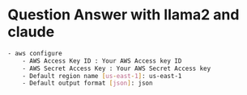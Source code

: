 # Question Answer with  llama2 and claude


```bash
- aws configure
    - AWS Access Key ID : Your AWS Access key ID
    - AWS Secret Access Key : Your AWS Secret Access key
    - Default region name [us-east-1]: us-east-1
    - Default output format [json]: json

```